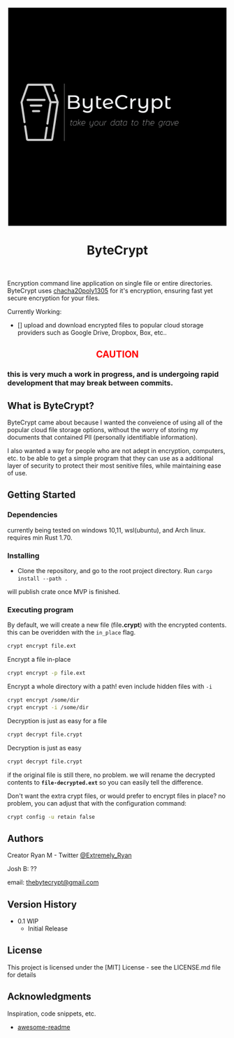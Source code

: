 <p align="center">
<img src=images/ByteCrypt.png align="center" />
<h1 align="center">ByteCrypt</h1>
</p>
<br/>
 
Encryption command line application on single file or entire directories. ByteCrypt uses [chacha20poly1305](https://en.wikipedia.org/wiki/ChaCha20-Poly1305) for it's encryption, ensuring fast yet secure encryption for your files.

Currently Working:

 - [] upload and download encrypted files to popular cloud storage providers such as Google Drive, Dropbox, Box, etc..

<h2 align="center"><FONT COLOR="RED">CAUTION </FONT></h2>
<h3>this is very much a <b>work in progress</b>, and is undergoing rapid development that may break between commits.</h3>

## What is ByteCrypt?

ByteCrypt came about because I wanted the conveience of using all of the popular cloud file storage options, without the worry of storing my documents that contained PII (personally identifiable information). 

I also wanted a way for people who are not adept in encryption, computers, etc. to be able to get a simple program that they can use as a additional layer of security to protect their most senitive files, while maintaining ease of use.

## Getting Started

### Dependencies

currently being tested on windows 10,11, wsl(ubuntu), and Arch linux.
requires min Rust 1.70.

### Installing

* Clone the repository, and go to the root project directory. Run `cargo install --path .`

will publish crate once MVP is finished.

### Executing program

By default, we will create a new file (file<b>.crypt</b>) with the encrypted contents. this can be overidden with the `in_place` flag.
```bash 
crypt encrypt file.ext
```

Encrypt a file in-place
```bash
crypt encrypt -p file.ext
```

Encrypt a whole directory with a path! even include hidden files with `-i`
```bash
crypt encrypt /some/dir
crypt encrypt -i /some/dir
```

Decryption is just as easy for a file
```bash
crypt decrypt file.crypt
```
Decryption is just as easy
```bash
crypt decrypt file.crypt
```
if the original file is still there, no problem. we will rename the decrypted contents to <b>`file-decrypted.ext` </b> so you can easily tell the difference.

Don't want the extra crypt files, or would prefer to encrypt files in place? no problem, you can adjust that with the configuration command:

```bash
crypt config -u retain false
```

 
## Authors 
Creator Ryan M - Twitter [@Extremely_Ryan](https://twitter.com/Extremely_Ryan)


Josh B: ?? 


email: <thebytecrypt@gmail.com>

## Version History

* 0.1 WIP
    * Initial Release

## License

This project is licensed under the [MIT] License - see the LICENSE.md file for details

## Acknowledgments

Inspiration, code snippets, etc.
* [awesome-readme](https://github.com/matiassingers/awesome-readme) 
